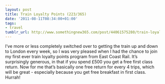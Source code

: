 ```yaml
---
layout: post
title: Train Loyalty Points (223/365)
date: '2011-08-11T08:34:00+01:00'
tags:
- travel
tumblr_url: http://www.somethingnew365.com/post/44061575280/train-loyalty-points-223365
---
```

I’ve more or less completely switched over to getting the train up and down to London every week, so I was very pleased when I had the chance to join my first ever train loyalty points program from East Coast Rail.
It’s surprisingly generous, in that if you spend £500 you get a free first class return. Now for me that’s basically one free return for every 4 trips, which will be great - especially because you get free breakfast in first class. Hurrah!
